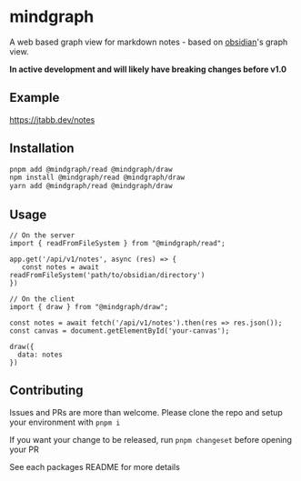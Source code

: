 # mindgraph

A web based graph view for markdown notes - based on [obsidian](https://obsidian.md/)'s graph view.

**In active development and will likely have breaking changes before v1.0**

## Example

https://jtabb.dev/notes

## Installation

```sh
pnpm add @mindgraph/read @mindgraph/draw
npm install @mindgraph/read @mindgraph/draw
yarn add @mindgraph/read @mindgraph/draw
```

## Usage

```tsx
// On the server
import { readFromFileSystem } from "@mindgraph/read";

app.get('/api/v1/notes', async (res) => {
   const notes = await readFromFileSystem('path/to/obsidian/directory') 
})

// On the client
import { draw } from "@mindgraph/draw";

const notes = await fetch('/api/v1/notes').then(res => res.json());
const canvas = document.getElementById('your-canvas');

draw({
  data: notes
})
```

## Contributing

Issues and PRs are more than welcome. Please clone the repo and setup your environment with `pnpm i`

If you want your change to be released, run `pnpm changeset` before opening your PR

See each packages README for more details
